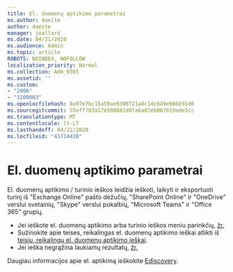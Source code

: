 ```yaml
---
title: El. duomenų aptikimo parametrai
ms.author: daeite
author: daeite
manager: joallard
ms.date: 04/21/2020
ms.audience: Admin
ms.topic: article
ROBOTS: NOINDEX, NOFOLLOW
localization_priority: Normal
ms.collection: Adm_O365
ms.assetid: ''
ms.custom:
- "2006"
- "3200003"
ms.openlocfilehash: 8a97e7bc15a59ae9300721a0c1dc649e986b55d0
ms.sourcegitcommit: 55eff703a17e500681d8fa6a87eb067019ade3cc
ms.translationtype: MT
ms.contentlocale: lt-LT
ms.lasthandoff: 04/22/2020
ms.locfileid: "43714410"
---
```

# <a name="ediscovery-settings"></a>El. duomenų aptikimo parametrai

El. duomenų aptikimo / turinio ieškos leidžia ieškoti, laikyti ir eksportuoti turinį iš "Exchange Online" pašto dėžučių, "SharePoint Online" ir "OneDrive" verslui svetainių, "Skype" verslui pokalbių, "Microsoft Teams" ir "Office 365" grupių.

- Jei ieškote el. duomenų aptikimo arba turinio ieškos meniu parinkčių, [žr.](https://docs.microsoft.com/alchemyinsights/ediscovery-issues)
- Sužinokite apie teises, reikalingas el. duomenų aptikimo ieškai atlikti iš [teisių, reikalingų el. duomenų aptikimo ieškai](https://docs.microsoft.com/alchemyinsights/permissions-required-for-ediscovery-searches).
- Jei ieška negrąžina laukiamų rezultatų, [žr.](https://docs.microsoft.com/alchemyinsights/search-not-returning-expected-results)

Daugiau informacijos apie el. aptikimą ieškokite [Ediscovery](https://docs.microsoft.com/office365/securitycompliance/ediscovery).
